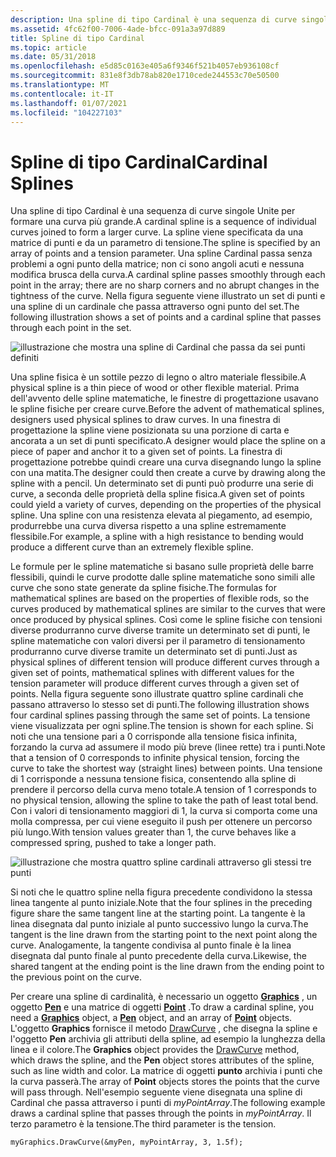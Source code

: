 ```yaml
---
description: Una spline di tipo Cardinal è una sequenza di curve singole Unite per formare una curva più grande.
ms.assetid: 4fc62f00-7006-4ade-bfcc-091a3a97d889
title: Spline di tipo Cardinal
ms.topic: article
ms.date: 05/31/2018
ms.openlocfilehash: e5d85c0163e405a6f9346f521b4057eb936108cf
ms.sourcegitcommit: 831e8f3db78ab820e1710cede244553c70e50500
ms.translationtype: MT
ms.contentlocale: it-IT
ms.lasthandoff: 01/07/2021
ms.locfileid: "104227103"
---
```

# <a name="cardinal-splines"></a><span data-ttu-id="49707-103">Spline di tipo Cardinal</span><span class="sxs-lookup"><span data-stu-id="49707-103">Cardinal Splines</span></span>

<span data-ttu-id="49707-104">Una spline di tipo Cardinal è una sequenza di curve singole Unite per formare una curva più grande.</span><span class="sxs-lookup"><span data-stu-id="49707-104">A cardinal spline is a sequence of individual curves joined to form a larger curve.</span></span> <span data-ttu-id="49707-105">La spline viene specificata da una matrice di punti e da un parametro di tensione.</span><span class="sxs-lookup"><span data-stu-id="49707-105">The spline is specified by an array of points and a tension parameter.</span></span> <span data-ttu-id="49707-106">Una spline Cardinal passa senza problemi a ogni punto della matrice; non ci sono angoli acuti e nessuna modifica brusca della curva.</span><span class="sxs-lookup"><span data-stu-id="49707-106">A cardinal spline passes smoothly through each point in the array; there are no sharp corners and no abrupt changes in the tightness of the curve.</span></span> <span data-ttu-id="49707-107">Nella figura seguente viene illustrato un set di punti e una spline di un cardinale che passa attraverso ogni punto del set.</span><span class="sxs-lookup"><span data-stu-id="49707-107">The following illustration shows a set of points and a cardinal spline that passes through each point in the set.</span></span>

![illustrazione che mostra una spline di Cardinal che passa da sei punti definiti](images/aboutgdip02-art09.gif)

<span data-ttu-id="49707-109">Una spline fisica è un sottile pezzo di legno o altro materiale flessibile.</span><span class="sxs-lookup"><span data-stu-id="49707-109">A physical spline is a thin piece of wood or other flexible material.</span></span> <span data-ttu-id="49707-110">Prima dell'avvento delle spline matematiche, le finestre di progettazione usavano le spline fisiche per creare curve.</span><span class="sxs-lookup"><span data-stu-id="49707-110">Before the advent of mathematical splines, designers used physical splines to draw curves.</span></span> <span data-ttu-id="49707-111">In una finestra di progettazione la spline viene posizionata su una porzione di carta e ancorata a un set di punti specificato.</span><span class="sxs-lookup"><span data-stu-id="49707-111">A designer would place the spline on a piece of paper and anchor it to a given set of points.</span></span> <span data-ttu-id="49707-112">La finestra di progettazione potrebbe quindi creare una curva disegnando lungo la spline con una matita.</span><span class="sxs-lookup"><span data-stu-id="49707-112">The designer could then create a curve by drawing along the spline with a pencil.</span></span> <span data-ttu-id="49707-113">Un determinato set di punti può produrre una serie di curve, a seconda delle proprietà della spline fisica.</span><span class="sxs-lookup"><span data-stu-id="49707-113">A given set of points could yield a variety of curves, depending on the properties of the physical spline.</span></span> <span data-ttu-id="49707-114">Una spline con una resistenza elevata al piegamento, ad esempio, produrrebbe una curva diversa rispetto a una spline estremamente flessibile.</span><span class="sxs-lookup"><span data-stu-id="49707-114">For example, a spline with a high resistance to bending would produce a different curve than an extremely flexible spline.</span></span>

<span data-ttu-id="49707-115">Le formule per le spline matematiche si basano sulle proprietà delle barre flessibili, quindi le curve prodotte dalle spline matematiche sono simili alle curve che sono state generate da spline fisiche.</span><span class="sxs-lookup"><span data-stu-id="49707-115">The formulas for mathematical splines are based on the properties of flexible rods, so the curves produced by mathematical splines are similar to the curves that were once produced by physical splines.</span></span> <span data-ttu-id="49707-116">Così come le spline fisiche con tensioni diverse produrranno curve diverse tramite un determinato set di punti, le spline matematiche con valori diversi per il parametro di tensionamento produrranno curve diverse tramite un determinato set di punti.</span><span class="sxs-lookup"><span data-stu-id="49707-116">Just as physical splines of different tension will produce different curves through a given set of points, mathematical splines with different values for the tension parameter will produce different curves through a given set of points.</span></span> <span data-ttu-id="49707-117">Nella figura seguente sono illustrate quattro spline cardinali che passano attraverso lo stesso set di punti.</span><span class="sxs-lookup"><span data-stu-id="49707-117">The following illustration shows four cardinal splines passing through the same set of points.</span></span> <span data-ttu-id="49707-118">La tensione viene visualizzata per ogni spline.</span><span class="sxs-lookup"><span data-stu-id="49707-118">The tension is shown for each spline.</span></span> <span data-ttu-id="49707-119">Si noti che una tensione pari a 0 corrisponde alla tensione fisica infinita, forzando la curva ad assumere il modo più breve (linee rette) tra i punti.</span><span class="sxs-lookup"><span data-stu-id="49707-119">Note that a tension of 0 corresponds to infinite physical tension, forcing the curve to take the shortest way (straight lines) between points.</span></span> <span data-ttu-id="49707-120">Una tensione di 1 corrisponde a nessuna tensione fisica, consentendo alla spline di prendere il percorso della curva meno totale.</span><span class="sxs-lookup"><span data-stu-id="49707-120">A tension of 1 corresponds to no physical tension, allowing the spline to take the path of least total bend.</span></span> <span data-ttu-id="49707-121">Con i valori di tensionamento maggiori di 1, la curva si comporta come una molla compressa, per cui viene eseguito il push per ottenere un percorso più lungo.</span><span class="sxs-lookup"><span data-stu-id="49707-121">With tension values greater than 1, the curve behaves like a compressed spring, pushed to take a longer path.</span></span>

![illustrazione che mostra quattro spline cardinali attraverso gli stessi tre punti](images/aboutgdip02-art10.gif)

<span data-ttu-id="49707-123">Si noti che le quattro spline nella figura precedente condividono la stessa linea tangente al punto iniziale.</span><span class="sxs-lookup"><span data-stu-id="49707-123">Note that the four splines in the preceding figure share the same tangent line at the starting point.</span></span> <span data-ttu-id="49707-124">La tangente è la linea disegnata dal punto iniziale al punto successivo lungo la curva.</span><span class="sxs-lookup"><span data-stu-id="49707-124">The tangent is the line drawn from the starting point to the next point along the curve.</span></span> <span data-ttu-id="49707-125">Analogamente, la tangente condivisa al punto finale è la linea disegnata dal punto finale al punto precedente della curva.</span><span class="sxs-lookup"><span data-stu-id="49707-125">Likewise, the shared tangent at the ending point is the line drawn from the ending point to the previous point on the curve.</span></span>

<span data-ttu-id="49707-126">Per creare una spline di cardinalità, è necessario un oggetto [**Graphics**](/windows/win32/api/gdiplusgraphics/nl-gdiplusgraphics-graphics) , un oggetto [**Pen**](/windows/win32/api/gdipluspen/nl-gdipluspen-pen) e una matrice di oggetti [**Point**](/windows/win32/api/gdiplustypes/nl-gdiplustypes-point) .</span><span class="sxs-lookup"><span data-stu-id="49707-126">To draw a cardinal spline, you need a [**Graphics**](/windows/win32/api/gdiplusgraphics/nl-gdiplusgraphics-graphics) object, a [**Pen**](/windows/win32/api/gdipluspen/nl-gdipluspen-pen) object, and an array of [**Point**](/windows/win32/api/gdiplustypes/nl-gdiplustypes-point) objects.</span></span> <span data-ttu-id="49707-127">L'oggetto **Graphics** fornisce il metodo [DrawCurve](/windows/win32/api/gdiplusgraphics/nf-gdiplusgraphics-graphics-drawcurve(inconstpen_inconstpointf_inint_inreal)) , che disegna la spline e l'oggetto **Pen** archivia gli attributi della spline, ad esempio la lunghezza della linea e il colore.</span><span class="sxs-lookup"><span data-stu-id="49707-127">The **Graphics** object provides the [DrawCurve](/windows/win32/api/gdiplusgraphics/nf-gdiplusgraphics-graphics-drawcurve(inconstpen_inconstpointf_inint_inreal)) method, which draws the spline, and the **Pen** object stores attributes of the spline, such as line width and color.</span></span> <span data-ttu-id="49707-128">La matrice di oggetti **punto** archivia i punti che la curva passerà.</span><span class="sxs-lookup"><span data-stu-id="49707-128">The array of **Point** objects stores the points that the curve will pass through.</span></span> <span data-ttu-id="49707-129">Nell'esempio seguente viene disegnata una spline di Cardinal che passa attraverso i punti di *myPointArray*.</span><span class="sxs-lookup"><span data-stu-id="49707-129">The following example draws a cardinal spline that passes through the points in *myPointArray*.</span></span> <span data-ttu-id="49707-130">Il terzo parametro è la tensione.</span><span class="sxs-lookup"><span data-stu-id="49707-130">The third parameter is the tension.</span></span>


```
myGraphics.DrawCurve(&myPen, myPointArray, 3, 1.5f);
```



 

 




